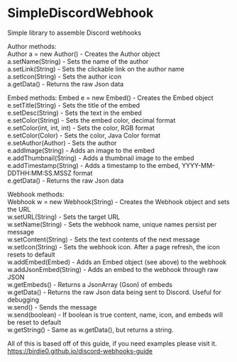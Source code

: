 # SimpleDiscordWebhook
Simple library to assemble Discord webhooks  
  
Author methods:  
Author a = new Author() - Creates the Author object  
a.setName(String) - Sets the name of the author  
a.setLink(String) - Sets the clickable link on the author name  
a.setIcon(String) - Sets the author icon  
a.getData() - Returns the raw Json data  
  
Embed methods:
Embed e = new Embed() - Creates the Embed object  
e.setTitle(String) - Sets the title of the embed  
e.setDesc(String) - Sets the text in the embed  
e.setColor(String) - Sets the embed color, decimal format  
e.setColor(int, int, int) - Sets the color, RGB format  
e.setColor(Color) - Sets the color, Java Color format  
e.setAuthor(Author) - Sets the author  
e.addImage(String) - Adds an image to the embed  
e.addThumbnail(String) - Adds a thumbnail image to the embed  
e.addTimestamp(String) - Adds a timestamp to the embed, YYYY-MM-DDTHH:MM:SS.MSSZ format  
e.getData() - Returns the raw Json data  
  
Webhook methods:  
Webhook w = new Webhook(String) - Creates the Webhook object and sets the URL  
w.setURL(String) - Sets the target URL  
w.setName(String) - Sets the webhook name, unique names persist per message  
w.setContent(String) - Sets the text contents of the next message  
w.setIcon(String) - Sets the webhook icon. After a page refresh, the icon resets to default  
w.addEmbed(Embed) - Adds an Embed object (see above) to the webhook  
w.addJsonEmbed(String) - Adds an embed to the webhook through raw JSON  
w.getEmbeds() - Returns a JsonArray (Gson) of embeds  
w.getData() - Returns the raw Json data being sent to Discord. Useful for debugging  
w.send() - Sends the message  
w.send(boolean) - If boolean is true content, name, icon, and embeds will be reset to default  
w.getString() - Same as w.getData(), but returns a string.  
  
All of this is based off of this guide, if you need examples please visit it.  
https://birdie0.github.io/discord-webhooks-guide

